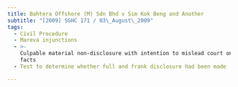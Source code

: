 ```yaml
---
title: Bahtera Offshore (M) Sdn Bhd v Sim Kok Beng and Another
subtitle: "[2009] SGHC 171 / 03\_August\_2009"
tags:
  - Civil Procedure
  - Mareva injunctions
  - >-
    Culpable material non-disclosure with intention to mislead court on material
    facts
  - Test to determine whether full and frank disclosure had been made

---
```


